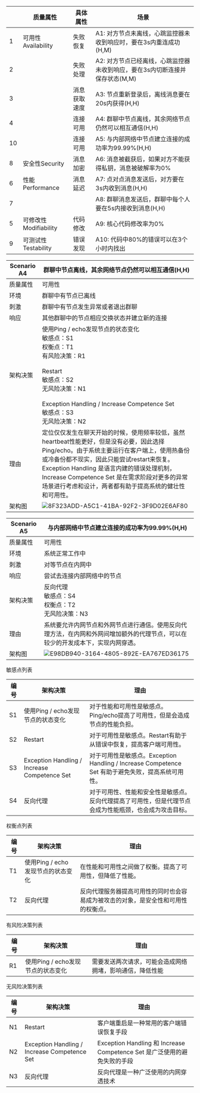 |      | 质量属性              | 具体属性     | 场景                                                         |
| ---- | --------------------- | ------------ | ------------------------------------------------------------ |
| 1    | 可用性Availability    | 失败恢复     | A1: 对方节点未离线，心跳监控器未收到响应时，要在3s内重连成功(H,M) |
| 2    |                       | 失败处理     | A2: 对方节点已经离线，心跳监控器未收到响应，要在3s内切断连接并保存状态(M,M) |
| 3    |                       | 消息获取速度 | A3: 节点重新登录后，离线消息要在20s内获得(H,H)               |
| 4    |                       | 连接可用     | A4: 群聊中节点离线，其余网络节点仍然可以相互通信(H,H)        |
| 10   |                       | 连接可用     | A5: 与内部网络中节点建立连接的成功率为99.99%(H,H)            |
| 8    | 安全性Security        | 消息加密     | A6: 消息被截获后，如果对方不能获得私钥，消息被破解率为0%     |
| 6    | 性能Performance       | 消息延迟     | A7: 点对点消息发送后，对方要在3s内收到消息(H,H)              |
| 7    |                       |              | A8: 群聊消息发送后，群聊中每个人要在5s内接收到消息(H,H)      |
| 5    | 可修改性Modifiability | 代码修改     | A9: 核心代码修改率为0%                                       |
| 9    | 可测试性Testability   | 错误发现     | A10: 代码中80%的错误可以在3个小时内找出                      |

| Scenario A4 | 群聊中节点离线，其余网络节点仍然可以相互通信(H,H)            |
| ----------- | ------------------------------------------------------------ |
| 质量属性    | 可用性                                                       |
| 环境        | 群聊中有节点已离线                                           |
| 刺激        | 群聊中有节点发生异常或者退出群聊                             |
| 响应        | 其他群聊中的节点相应交换状态并建立新的连接                   |
| 架构决策    | 使用Ping / echo发现节点的状态变化<br />敏感点：S1<br />权衡点：T1<br />有风险决策：R1<br /><br />Restart<br />敏感点：S2<br />无风险决策：N1<br /><br />Exception Handling / Increase Competence Set<br />敏感点：S3<br />无风险决策：N2<br /> |
| 理由        | 定位仅仅发生在聊天开始的时候，使用频率较低，虽然heartbeat性能更好，但是没有必要，因此选择Ping/echo。由于系统主要运行在客户端上，使用热备份或冷备份都不现实，因此只能尝试restart来恢复。Exception Handling 是语言内建的错误处理机制，Increase Competence Set 是在需求阶段对更多的异常场景进行考虑和设计，两者都有助于提高系统的健壮性和可用性。 |
| 架构图      | ![8F323ADD-A5C1-41BA-92F2-3F9D02E6AF80](https://github.com/Sephidator/ArchitectureBigHomework/raw/master/EvaluationReport/A4.png) |

| Scenario A5 | 与内部网络中节点建立连接的成功率为99.99%(H,H)                |
| ----------- | ------------------------------------------------------------ |
| 质量属性    | 可用性                                                       |
| 环境        | 系统正常工作中                                               |
| 刺激        | 对等节点在内网中                                             |
| 响应        | 尝试去连接内部网络中的节点                                   |
| 架构决策    | 反向代理<br />敏感点：S4<br />权衡点：T2<br />无风险决策：N3<br /> |
| 理由        | 系统要允许内网节点和外网节点进行通信。使用反向代理方法，在内网和外网间增加额外的代理节点，可以在较少的开发成本下，实现内网穿透。 |
| 架构图      | ![E98DB940-3164-4805-892E-EA767ED36175](https://github.com/Sephidator/ArchitectureBigHomework/raw/master/EvaluationReport/A5.png) |





敏感点列表

| 编号 | 架构决策                                     | 理由                                                         |
| ---- | -------------------------------------------- | ------------------------------------------------------------ |
| S1   | 使用Ping / echo发现节点的状态变化            | 对于性能和可用性是敏感点。Ping/echo提高了可用性，但是会造成节点的性能负担。 |
| S2   | Restart                                      | 对于可用性是敏感点。Restart有助于从错误中恢复，提高客户端可用性。 |
| S3   | Exception Handling / Increase Competence Set | 对于可用性是敏感点。Exception Handling / Increase Competence Set 有助于避免失败，提高系统可用性。 |
| S4   | 反向代理                                     | 对于可用性、性能和安全性是敏感点。反向代理提高了可用性，但是代理节点会成为性能瓶颈，也会成为攻击目标。 |

权衡点列表

| 编号 | 架构决策                          | 理由                                                         |
| ---- | --------------------------------- | ------------------------------------------------------------ |
| T1   | 使用Ping / echo发现节点的状态变化 | 在性能和可用性之间做了权衡。提高了可用性，但降低了性能。     |
| T2   | 反向代理                          | 反向代理服务器提高可用性的同时也会容易成为被攻击的对象，是安全性和可用性的权衡点。 |

有风险决策列表

| 编号 | 架构决策                          | 理由                        |
| ---- | --------------------------------- | --------------------------- |
| R1   | 使用Ping / echo发现节点的状态变化 | 需要发送两次请求，可能会造成网络拥堵，影响通信，降低性能 |

无风险决策列表

| 编号 | 架构决策                                     | 理由                                                         |
| ---- | -------------------------------------------- | ------------------------------------------------------------ |
| N1   | Restart                                      | 客户端重启是一种常用的客户端错误恢复手段                     |
| N2   | Exception Handling / Increase Competence Set | Exception Handling 和 Increase Competence Set 是广泛使用的避免失败的手段 |
| N3   | 反向代理                                     | 反向代理是一种广泛使用的内网穿透技术                         |

